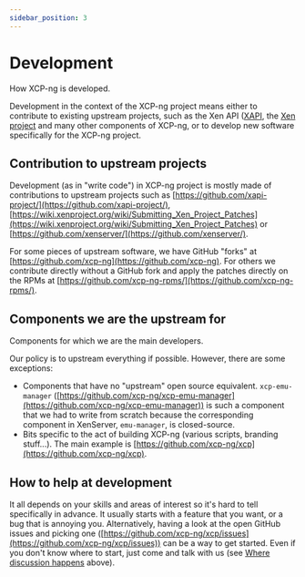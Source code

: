 ```yaml
---
sidebar_position: 3
---
```


# Development

How XCP-ng is developed.

Development in the context of the XCP-ng project means either to contribute to existing upstream projects, such as the Xen API ([XAPI](https://github.com/xapi-project/xen-api/), the [Xen project](https://xenproject.org/) and many other components of XCP-ng, or to develop new software specifically for the XCP-ng project.

## Contribution to upstream projects
Development (as in "write code") in XCP-ng project is mostly made of contributions to upstream projects such as [https://github.com/xapi-project/](https://github.com/xapi-project/), [https://wiki.xenproject.org/wiki/Submitting_Xen_Project_Patches](https://wiki.xenproject.org/wiki/Submitting_Xen_Project_Patches) or [https://github.com/xenserver/](https://github.com/xenserver/).

For some pieces of upstream software, we have GitHub "forks" at [https://github.com/xcp-ng](https://github.com/xcp-ng). For others we contribute directly without a GitHub fork and apply the patches directly on the RPMs at [https://github.com/xcp-ng-rpms/](https://github.com/xcp-ng-rpms/).

## Components we **are** the upstream for
Components for which we are the main developers.

Our policy is to upstream everything if possible. However, there are some exceptions:
* Components that have no "upstream" open source equivalent. `xcp-emu-manager` ([https://github.com/xcp-ng/xcp-emu-manager](https://github.com/xcp-ng/xcp-emu-manager)) is such a component that we had to write from scratch because the corresponding component in XenServer, `emu-manager`, is closed-source.
* Bits specific to the act of building XCP-ng (various scripts, branding stuff...). The main example is [https://github.com/xcp-ng/xcp](https://github.com/xcp-ng/xcp).

## How to help at development
It all depends on your skills and areas of interest so it's hard to tell specifically in advance. It usually starts with a feature that you want, or a bug that is annoying you. Alternatively, having a look at the open GitHub issues and picking one ([https://github.com/xcp-ng/xcp/issues](https://github.com/xcp-ng/xcp/issues)) can be a way to get started. Even if you don't know where to start, just come and talk with us (see [Where discussion happens](#where-discussion-happens) above).
